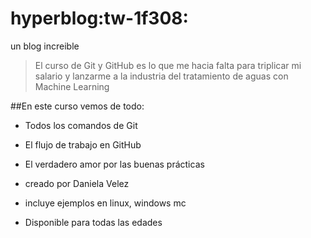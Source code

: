 # hyperblog:tw-1f308:
un blog increible
>El curso de Git y GitHub es lo que me hacia falta para triplicar mi salario y lanzarme a la industria del tratamiento de aguas con Machine Learning


##En este curso vemos de todo:

* Todos los comandos de Git
* El flujo de trabajo en GitHub
* El verdadero amor por las buenas prácticas
* creado por Daniela Velez


* incluye ejemplos en linux, windows mc
* Disponible para todas las edades


